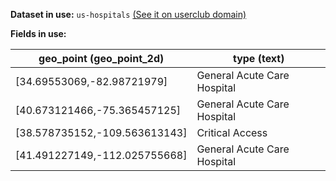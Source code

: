**Dataset in use:** `us-hospitals` [(See it on userclub domain)](https://userclub.opendatasoft.com/explore/dataset/us-hospitals/table/)

**Fields in use:** 

| geo_point (geo_point_2d)| type (text) |
|---|---|
|[34.69553069,-82.98721979]|General Acute Care Hospital|
|[40.673121466,-75.365457125]|General Acute Care Hospital|
|[38.578735152,-109.563613143]|Critical Access|
|[41.491227149,-112.025755668]|General Acute Care Hospital|